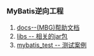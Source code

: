 ### MyBatis逆向工程 ###
1. [docs--(MBG)帮助文档](docs/)
2. [libs -- 相关的jar包](libs/)
3. [mybatis_test -- 测试案例](mybatis_test/)
